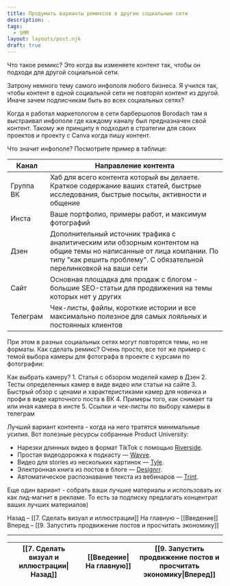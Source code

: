 ```yaml
---
title: Продумать варианты ремиксов в другие социальные сети
description: .
tags:
  - SMM
layout: layouts/post.njk
draft: true
---
```

Что такое ремикс? Это когда вы изменяете контент так, чтобы он подходи для другой социальной сети. 

Затрону немного тему самого инфополя любого бизнеса. Я учился так, чтобы контент в одной социальной сети не повторял контент из другой. Иначе зачем подписчикам быть во всех социальных сетях?

Когда я работал маркетологом в сети барбершопов Borodach там я выстраивал инфополе где каждому каналу был предназначен свой контент. Такому же принципу я подходил в стратегии для своих проектов и проекту с Canva когда пишу контент.

Что значит инфополе? Посмотрите пример в таблице:

| Канал     | Направление контента                                                                                                                                                                          |
| --------- | --------------------------------------------------------------------------------------------------------------------------------------------------------------------------------------------- |
| Группа ВК | Хаб для всего контента который вы делаете. Краткое содержание ваших статей, быстрые исследования, быстрые посылы, активности и общение                                                        |
| Инста     | Ваше портфолио, примеры работ, и максимум фотографий                                                                                                                                          |
| Дзен      | Дополнительный источник трафика с аналитическим или обзорным контентом на общие темы но написанные от лица компании. По типу "как решить проблему". С обязательной перелинковкой на ваши сети |
| Сайт      | Основная площадка для продаж с блогом - большие SEO-статьи для продвижения на темы которых нет у других                                                                                       |
| Телеграм  | Чек-листы, файлы, короткие истории и все максимально полезное для самых лояльных и постоянных клиентов                                                                                        |
При этом в разных социальных сетях могут повторятся темы, но не форматы. 
Как сделать ремикс? Очень просто, все тот же пример с темой выбора камеры для фотографа в проекте с курсами по фотографии:

Как выбрать камеру?
	1. Статья с обзором моделей камер в Дзен
	2. Тесты определенных камер в виде видео или статьи  на сайте
	3. Быстрый обзор с ценами и характеристиками камер для новичка и профи в виде карточного поста в ВК
	4. Примеры того, как снимает та или иная камера в инсте
	5. Ссылки и чек-листы по выбору камеры в телеграм

Лучший вариант контента - когда на него тратятся минимальные усилия. Вот полезные ресурсы собранные Product University:
- Нарезки длинных видео в формат TikTok с помощью [Riverside](https://riverside.fm/clips?roistat_visit=315180).
- Простая видеодорожка к подкасту — [Wavve](https://wavve.co/?roistat_visit=315180).
- Видео для stories из нескольких картинок — [Tyle](https://tyle.io/?roistat_visit=315180).
- Электронная книга из постов в блоге — [Designrr](https://designrr.io/?roistat_visit=315180).
- Автоматическое распознавание текста из вебинаров — [Trint](https://trint.com/?roistat_visit=315180).

Еще один вариант - собрать ваши лучшие материалы и использовать их как лид-магнит в рекламе. То есть за подписку предлагать концентрат ваших лучших материалов)

Назад – [[7. Сделать визуал и иллюстрации]]
На главную – [[Введение]]
Вперед – [[9. Запустить продвижение постов и просчитать экономику]]


<hr>

| [[7. Сделать визуал и иллюстрации\|Назад]] | [[Введение\|На главную]] | [[9. Запустить продвижение постов и просчитать экономику\|Вперед]] |
| ------------------------------------------ | ------------------------ | ------------------------------------------------------------------ |
